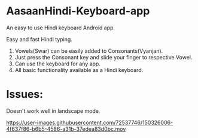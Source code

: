 # AasaanHindi-Keyboard-app
An easy to use Hindi keyboard Android app.

Easy and fast Hindi typing.
1. Vowels(Swar) can be easily added to Consonants(Vyanjan).
2. Just press the Consonant key and slide your finger to respective Vowel.
3. Can use the keyboard for any app.
4. All basic functionality available as a Hindi keyboard.

# Issues:
Doesn't work well in landscape mode.


https://user-images.githubusercontent.com/72537746/150326006-4f637f86-b6b5-4586-a31b-37edea83d0bc.mov

